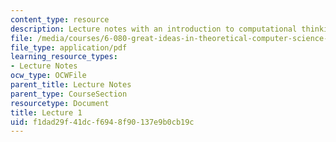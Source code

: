 ```yaml
---
content_type: resource
description: Lecture notes with an introduction to computational thinking.
file: /media/courses/6-080-great-ideas-in-theoretical-computer-science-spring-2008/f1dad29f41dcf6948f90137e9b0cb19c_lec1.pdf
file_type: application/pdf
learning_resource_types:
- Lecture Notes
ocw_type: OCWFile
parent_title: Lecture Notes
parent_type: CourseSection
resourcetype: Document
title: Lecture 1
uid: f1dad29f-41dc-f694-8f90-137e9b0cb19c
---
```


